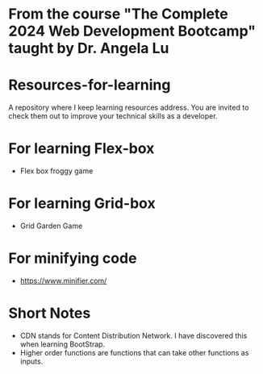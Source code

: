 # From the course "The Complete 2024 Web Development Bootcamp" taught by Dr. Angela Lu

# Resources-for-learning
A repository where I keep learning resources address. You are invited to check them out to improve your technical skills as a developer.
# For learning Flex-box
- <a href = "https://appbrewery.github.io/flexboxfroggy/" style="text-decoration:none;"> Flex box froggy game </a>

# For learning Grid-box
- <a href = "https://appbrewery.github.io/gridgarden/" style="text-decoration:none;"> Grid Garden Game </a>

# For minifying code
- https://www.minifier.com/

# Short Notes
- CDN stands for Content Distribution Network. I have discovered this when learning BootStrap.
- Higher order functions are functions that can take other functions as inputs.
